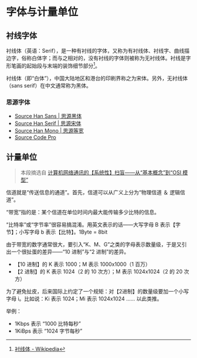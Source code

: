 # 字体与计量单位

## 衬线字体

衬线体（英语：Serif），是一种有衬线的字体，又称为有衬线体、衬线字、曲线描边字，俗称白体字；而与之相对的，没有衬线的字体则被称为无衬线体。衬线是字形笔画的起始段与末端的装饰细节部分[^1]。

衬线体（即“白体”），中国大陆地区和港台的印刷界称之为宋体。另外，无衬线体（sans serif）在中文通常称为黑体。

### 思源字体

- [Source Han Sans | 思源黑体](https://github.com/adobe-fonts/source-han-sans)
- [Source Han Serif | 思源宋体](https://github.com/adobe-fonts/source-han-serif)
- [Source Han Mono | 思源等宽](https://github.com/adobe-fonts/source-han-mono)
- [Source Code Pro](https://github.com/adobe-fonts/source-code-pro)


## 计量单位

>本段摘选自 [计算机网络通讯的【系统性】扫盲——从“基本概念”到“OSI 模型”](https://program-think.blogspot.com/2021/03/Computer-Networks-Overview.html)

信道就是“传送信息的通道”。首先，信道可以从广义上分为“物理信道 ＆ 逻辑信道”。

“带宽”指的是：某个信道在单位时间内最大能传输多少比特的信息。

“比特率”或“字节率”很容易搞混淆。用英文表示的话——大写字母 B 表示【字节】；小写字母 b 表示【比特】。1Byte = 8bit

由于带宽的数字通常很大，要引入“K、M、G”之类的字母表示数量级，于是又引出一个很扯蛋的差异——“10 进制”与“2 进制”的差异。

- 【10 进制】的 K 表示 1000；M 表示 1000x1000（1 百万）
- 【2 进制】的 K 表示 1024（2 的 10 次方）；M 表示 1024x1024（2 的 20 次方）

为了避免扯皮，后来国际上约定了一个规矩：对【2进制】的数量级要加一个小写字母 i。比如说：Ki 表示 1024；Mi 表示 1024x1024 ...... 以此类推。

举例：

- 1Kbps 表示 “1000 比特每秒”
- 1KiBps 表示 “1024 字节每秒”


[^1]: [衬线体 - Wikipedia](https://zh.wikipedia.org/wiki/%E8%A1%AC%E7%BA%BF%E4%BD%93)